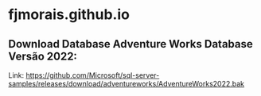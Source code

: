 # fjmorais.github.io

## Download Database Adventure Works Database Versão 2022:

Link: https://github.com/Microsoft/sql-server-samples/releases/download/adventureworks/AdventureWorks2022.bak





